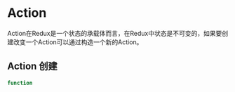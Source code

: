 # Action
Action在Redux是一个状态的承载体而言，在Redux中状态是不可变的，如果要创建改变一个Action可以通过构造一个新的Action。

## Action 创建

```javascript
function 
```